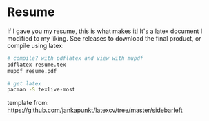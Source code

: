 # Resume

If I gave you my resume, this is what makes it! It's a latex document I modified to my liking. See releases to download the final product, or compile using latex:

```bash
# compile? with pdflatex and view with mupdf
pdflatex resume.tex
mupdf resume.pdf  
```

```bash
# get latex
pacman -S texlive-most
````

template from:
https://github.com/jankapunkt/latexcv/tree/master/sidebarleft